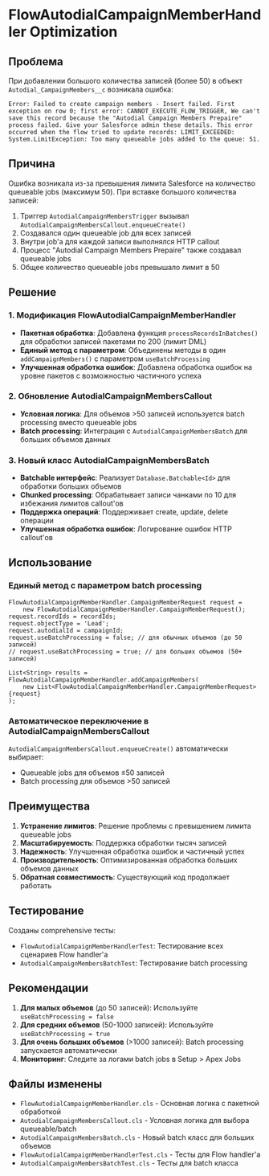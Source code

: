 # FlowAutodialCampaignMemberHandler Optimization

## Проблема

При добавлении большого количества записей (более 50) в объект `Autodial_CampaignMembers__c` возникала ошибка:

```
Error: Failed to create campaign members - Insert failed. First exception on row 0; first error: CANNOT_EXECUTE_FLOW_TRIGGER, We can't save this record because the "Autodial Campaign Members Prepaire" process failed. Give your Salesforce admin these details. This error occurred when the flow tried to update records: LIMIT_EXCEEDED: System.LimitException: Too many queueable jobs added to the queue: 51.
```

## Причина

Ошибка возникала из-за превышения лимита Salesforce на количество queueable jobs (максимум 50). При вставке большого количества записей:

1. Триггер `AutodialCampaignMembersTrigger` вызывал `AutodialCampaignMembersCallout.enqueueCreate()`
2. Создавался один queueable job для всех записей
3. Внутри job'а для каждой записи выполнялся HTTP callout
4. Процесс "Autodial Campaign Members Prepaire" также создавал queueable jobs
5. Общее количество queueable jobs превышало лимит в 50

## Решение

### 1. Модификация FlowAutodialCampaignMemberHandler

- **Пакетная обработка**: Добавлена функция `processRecordsInBatches()` для обработки записей пакетами по 200 (лимит DML)
- **Единый метод с параметром**: Объединены методы в один `addCampaignMembers()` с параметром `useBatchProcessing`
- **Улучшенная обработка ошибок**: Добавлена обработка ошибок на уровне пакетов с возможностью частичного успеха

### 2. Обновление AutodialCampaignMembersCallout

- **Условная логика**: Для объемов >50 записей используется batch processing вместо queueable jobs
- **Batch processing**: Интеграция с `AutodialCampaignMembersBatch` для больших объемов данных

### 3. Новый класс AutodialCampaignMembersBatch

- **Batchable интерфейс**: Реализует `Database.Batchable<Id>` для обработки больших объемов
- **Chunked processing**: Обрабатывает записи чанками по 10 для избежания лимитов callout'ов
- **Поддержка операций**: Поддерживает create, update, delete операции
- **Улучшенная обработка ошибок**: Логирование ошибок HTTP callout'ов

## Использование

### Единый метод с параметром batch processing
```apex
FlowAutodialCampaignMemberHandler.CampaignMemberRequest request = 
    new FlowAutodialCampaignMemberHandler.CampaignMemberRequest();
request.recordIds = recordIds;
request.objectType = 'Lead';
request.autodialId = campaignId;
request.useBatchProcessing = false; // для обычных объемов (до 50 записей)
// request.useBatchProcessing = true; // для больших объемов (50+ записей)

List<String> results = FlowAutodialCampaignMemberHandler.addCampaignMembers(
    new List<FlowAutodialCampaignMemberHandler.CampaignMemberRequest>{request}
);
```

### Автоматическое переключение в AutodialCampaignMembersCallout
`AutodialCampaignMembersCallout.enqueueCreate()` автоматически выбирает:
- Queueable jobs для объемов ≤50 записей
- Batch processing для объемов >50 записей

## Преимущества

1. **Устранение лимитов**: Решение проблемы с превышением лимита queueable jobs
2. **Масштабируемость**: Поддержка обработки тысяч записей
3. **Надежность**: Улучшенная обработка ошибок и частичный успех
4. **Производительность**: Оптимизированная обработка больших объемов данных
5. **Обратная совместимость**: Существующий код продолжает работать

## Тестирование

Созданы comprehensive тесты:
- `FlowAutodialCampaignMemberHandlerTest`: Тестирование всех сценариев Flow handler'а
- `AutodialCampaignMembersBatchTest`: Тестирование batch processing

## Рекомендации

1. **Для малых объемов** (до 50 записей): Используйте `useBatchProcessing = false`
2. **Для средних объемов** (50-1000 записей): Используйте `useBatchProcessing = true`
3. **Для очень больших объемов** (>1000 записей): Batch processing запускается автоматически
4. **Мониторинг**: Следите за логами batch jobs в Setup > Apex Jobs

## Файлы изменены

- `FlowAutodialCampaignMemberHandler.cls` - Основная логика с пакетной обработкой
- `AutodialCampaignMembersCallout.cls` - Условная логика для выбора queueable/batch
- `AutodialCampaignMembersBatch.cls` - Новый batch класс для больших объемов
- `FlowAutodialCampaignMemberHandlerTest.cls` - Тесты для Flow handler'а
- `AutodialCampaignMembersBatchTest.cls` - Тесты для batch класса
